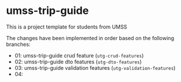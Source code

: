 # umss-trip-guide
This is a project template for students from UMSS

The changes have been implemented in order based on the following branches:

- 01: umss-trip-guide crud feature (`utg-crud-features`)
- 02: umss-trip-guide dto features (`utg-dto-features`)
- 03: umss-trip-guide validation features (`utg-validation-features`)
- 04: 
